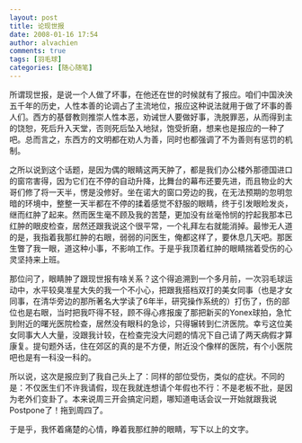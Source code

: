 ```yaml
---
layout: post
title: 论现世报
date: 2008-01-16 17:54
author: alvachien
comments: true
tags: [羽毛球]
categories: [随心随笔]
---
```


所谓现世报，是说一个人做了坏事，在他还在世的时候就有了报应。咱们中国泱泱五千年的历史，人性本善的论调占了主流地位，报应这种说法就用于做了坏事的善人们。西方的基督教则推崇人性本恶，劝诫世人要做好事，洗脱罪恶，从而得到主的饶恕，死后升入天堂，否则死后坠入地狱，饱受折磨，想来也是报应的一种了吧。总而言之，东西方的文明都在劝人为善，同时也都强调了不为善则有惩罚的机制。


之所以说到这个话题，是因为偶的眼睛这两天肿了，都是我们办公楼外那德国进口的窗帘害得，因为它们在不停的自动升降，比舞台的幕布还要先进，而且物业的大哥们修了将一天半，愣是没修好。坐在诺大的窗口旁边的我，在无法预期的忽明忽暗的环境中，整整一天半都在不停的揉着感觉不舒服的眼睛，终于引发眼睑发炎，继而红肿了起来。然而医生毫不顾及我的苦楚，更加没有丝毫怜悯的拧起我那本已红肿的眼皮检查，居然还跟我说这个很平常，一个礼拜左右就能消掉。最惨无人道的是，我指着我那红肿的右眼，弱弱的问医生，俺都这样了，要休息几天吧。那医生瞥了我一眼，道这种小事，不影响工作。于是乎我顶着红肿的眼睛揣着受伤的心灵坚持来上班。 


那位问了，眼睛肿了跟现世报有啥关系？这个得追溯到一个多月前，一次羽毛球运动中，水平较臭准星大失的我一个不小心，把跟我搭档双打的美女同事（也是才女同事，在清华旁边的那所著名大学读了6年半，研究操作系统的）打伤了，伤的部位也是右眼，当时把我吓得不轻，顾不得心疼报废了那把新买的Yonex球拍，急忙到附近的曙光医院检查，居然没有眼科的急诊，只得辗转到仁济医院。幸亏这位美女同事大人大量，没跟我计较，在检查完没大问题的情况下自己请了两天病假才算康复。提句题外话，住在郊区的真的是不方便，附近没个像样的医院，有个小医院吧也是有一科没一科的。


所以说，这次是报应到了我自己头上了：同样的部位受伤，类似的症状。不同的是：不仅医生们不许我请假，现在我就连想请个年假也不行：不是老板不批，是因为老外们变卦了。本来说周三开会搞定问题，哪知道电话会议一开始就跟我说Postpone了！拖到周四了。


于是乎，我怀着痛楚的心情，睁着我那红肿的眼睛，写下以上的文字。
